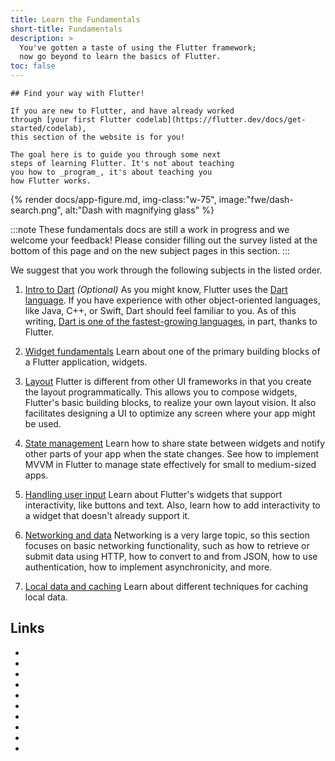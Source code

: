 ```yaml
---
title: Learn the Fundamentals
short-title: Fundamentals
description: >
  You've gotten a taste of using the Flutter framework;
  now go beyond to learn the basics of Flutter.
toc: false
---
```




<div class="row">
  <div class="col-md-6">

    ## Find your way with Flutter!

    If you are new to Flutter, and have already worked
    through [your first Flutter codelab](https://flutter.dev/docs/get-started/codelab),
    this section of the website is for you!

    The goal here is to guide you through some next
    steps of learning Flutter. It's not about teaching
    you how to _program_, it's about teaching you
    how Flutter works.

  </div>
  <div class="col-md-6">
    {% render docs/app-figure.md, img-class:"w-75", image:"fwe/dash-search.png", alt:"Dash with magnifying glass" %}
  </div>
</div>


:::note
These fundamentals docs are still a work
in progress and we welcome your feedback!
Please consider filling out the survey
listed at the bottom of this page and on the
new subject pages in this section.
:::

We suggest that you work through the
following subjects in the listed order.

 1. [Intro to Dart](https://flutter.dev/docs/get-started/fundamentals/dart) _(Optional)_
    As you might know, Flutter uses the [Dart language](https://dart.dev).
    If you have experience with other object-oriented
    languages, like Java, C++, or Swift,
    Dart should feel familiar to you.
    As of this writing,
    [Dart is one of the fastest-growing languages](https://twitter.com/MiSvTh/status/1732002450641400276?cxt),
    in part, thanks to Flutter.

 2. [Widget fundamentals](https://flutter.dev/docs/get-started/fundamentals/widgets)
    Learn about one of the primary building blocks
    of a Flutter application, widgets.

 3. [Layout](https://flutter.dev/docs/get-started/fundamentals/layout)
    Flutter is different from other UI frameworks
    in that you create the layout programmatically.
    This allows you to compose widgets,
    Flutter's basic building blocks,
    to realize your own layout vision.
    It also facilitates designing a UI to
    optimize any screen where your app might be used.

 4. [State management](https://flutter.dev/docs/get-started/fundamentals/state-management)
    Learn how to share state between widgets and notify other parts of your app
    when the state changes.
    See how to implement MVVM in Flutter to manage state effectively
    for small to medium-sized apps.

 5. [Handling user input](https://flutter.dev/docs/get-started/fundamentals/user-input)
    Learn about Flutter's widgets that support
    interactivity, like buttons and text.
    Also, learn how to add interactivity to
    a widget that doesn't already support it.

 6. [Networking and data](https://flutter.dev/docs/get-started/fundamentals/networking)
    Networking is a very large topic,
    so this section focuses on basic networking
    functionality, such as how to retrieve
    or submit data using HTTP,
    how to convert to and from JSON,
    how to use authentication, 
    how to implement asynchronicity, and more.

 7. [Local data and caching](https://flutter.dev/docs/get-started/fundamentals/local-caching)
    Learn about different techniques for caching
    local data.

## Links

- [Dart language]: [https://dart.dev](https://dart.dev)
- [Dart is one of the fastest-growing languages]: [https://twitter.com/MiSvTh/status/1732002450641400276?cxt](https://twitter.com/MiSvTh/status/1732002450641400276?cxt)
- [Intro to Dart]: [https://flutter.dev/docs/get-started/fundamentals/dart](https://flutter.dev/docs/get-started/fundamentals/dart)
- [Layout]: [https://flutter.dev/docs/get-started/fundamentals/layout](https://flutter.dev/docs/get-started/fundamentals/layout)
- [State management]: [https://flutter.dev/docs/get-started/fundamentals/state-management](https://flutter.dev/docs/get-started/fundamentals/state-management)
- [Handling user input]: [https://flutter.dev/docs/get-started/fundamentals/user-input](https://flutter.dev/docs/get-started/fundamentals/user-input)
- [Networking and data]: [https://flutter.dev/docs/get-started/fundamentals/networking](https://flutter.dev/docs/get-started/fundamentals/networking)
- [Local data and caching]: [https://flutter.dev/docs/get-started/fundamentals/local-caching](https://flutter.dev/docs/get-started/fundamentals/local-caching)
- [Widget fundamentals]: [https://flutter.dev/docs/get-started/fundamentals/widgets](https://flutter.dev/docs/get-started/fundamentals/widgets)
- [Your first Flutter codelab]: [https://flutter.dev/docs/get-started/codelab](https://flutter.dev/docs/get-started/codelab)
